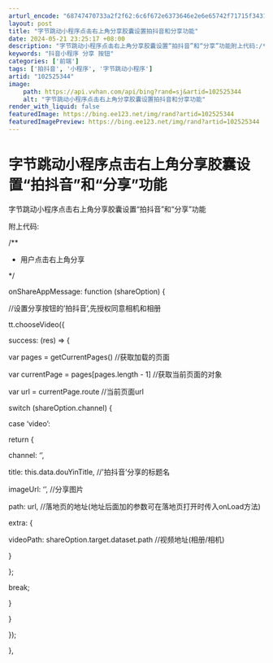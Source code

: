 ```yaml
---
arturl_encode: "68747470733a2f2f62:6c6f672e6373646e2e6e65742f71715f34313939363036322f:61727469636c652f64657461696c732f313032353235333434"
layout: post
title: "字节跳动小程序点击右上角分享胶囊设置拍抖音和分享功能"
date: 2024-05-21 23:25:17 +08:00
description: "字节跳动小程序点击右上角分享胶囊设置“拍抖音”和“分享”功能附上代码:/*** 用户点击右上角分享*"
keywords: "抖音小程序 分享 按钮"
categories: ['前端']
tags: ['拍抖音', '小程序', '字节跳动小程序']
artid: "102525344"
image:
    path: https://api.vvhan.com/api/bing?rand=sj&artid=102525344
    alt: "字节跳动小程序点击右上角分享胶囊设置拍抖音和分享功能"
render_with_liquid: false
featuredImage: https://bing.ee123.net/img/rand?artid=102525344
featuredImagePreview: https://bing.ee123.net/img/rand?artid=102525344
---
```


# 字节跳动小程序点击右上角分享胶囊设置“拍抖音”和“分享”功能

字节跳动小程序点击右上角分享胶囊设置“拍抖音”和“分享”功能

附上代码:
  
/**
  
* 用户点击右上角分享
  
*/
  
onShareAppMessage: function (shareOption) {
  
//设置分享按钮的’拍抖音’,先授权同意相机和相册
  
tt.chooseVideo({
  
success: (res) => {
  
var pages = getCurrentPages() //获取加载的页面
  
var currentPage = pages[pages.length - 1] //获取当前页面的对象
  
var url = currentPage.route //当前页面url
  
switch (shareOption.channel) {
  
case ‘video’:
  
return {
  
channel: ‘’,
  
title: this.data.douYinTitle, //'拍抖音’分享的标题名
  
imageUrl: ‘’, //分享图片
  
path: url, //落地页的地址(地址后面加的参数可在落地页打开时传入onLoad方法)
  
extra: {
  
videoPath: shareOption.target.dataset.path //视频地址(相册/相机)
  
}
  
};
  
break;
  
}
  
}
  
});
  
},